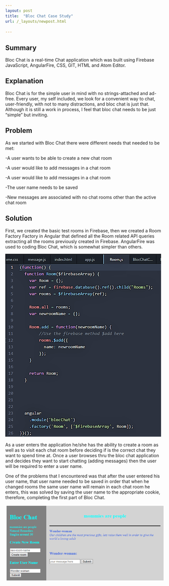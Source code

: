 ```yaml
---
layout: post
title:  "Bloc Chat Case Study"
url: /_layouts/newpost.html

---
```


## Summary

Bloc Chat is a real-time Chat application which was built using Firebase JavaScript, AngularFire, CSS, GIT, HTML and Atom Editor.

## Explanation
Bloc Chat is for the simple user in mind with no strings-attached and ad-free.
Every user, my self included, we look for a convenient way to chat,
user-friendly, with not to many distractions, and bloc chat is just that.
Although it is still a work in process, I feel that bloc chat needs to be
just “simple” but inviting.

## Problem
As we started with Bloc Chat there were different needs that needed to be met:

-A user wants to be able to create a new chat room

-A user would like to add messages in a chat room

-A user would like to add messages in a chat room

-The user name needs to be saved

-New messages are associated with no chat rooms other than the active chat room

## Solution
First, we created the basic test rooms in Firebase, then we created a Room Factory
Factory in Angular that defined all the Room related API queries extracting all
the rooms previously created in Firebase. AngularFire was used to coding Bloc Chat,
which is somewhat simpler than others.

![Bloc Chat Code](/images/BlocChatCodeReady.png)

As a user enters the application he/she has the ability to create a room as well as
to visit each chat room before deciding if is the correct chat they want to spend time at. Once a user browses thru the bloc chat application and decides they want to start chatting
(adding messages) then the user will be required to enter a user name.


One of the problems that I encountered was that after the user entered his user name,
that user name needed to be saved in order that when he changed rooms the same user name
will remain in each chat room he enters, this was solved by saving the user name
to the appropriate cookie, therefore, completing the first part of Bloc Chat.

![Bloc Chat screenshot](/images/BlocChatReady.png)
